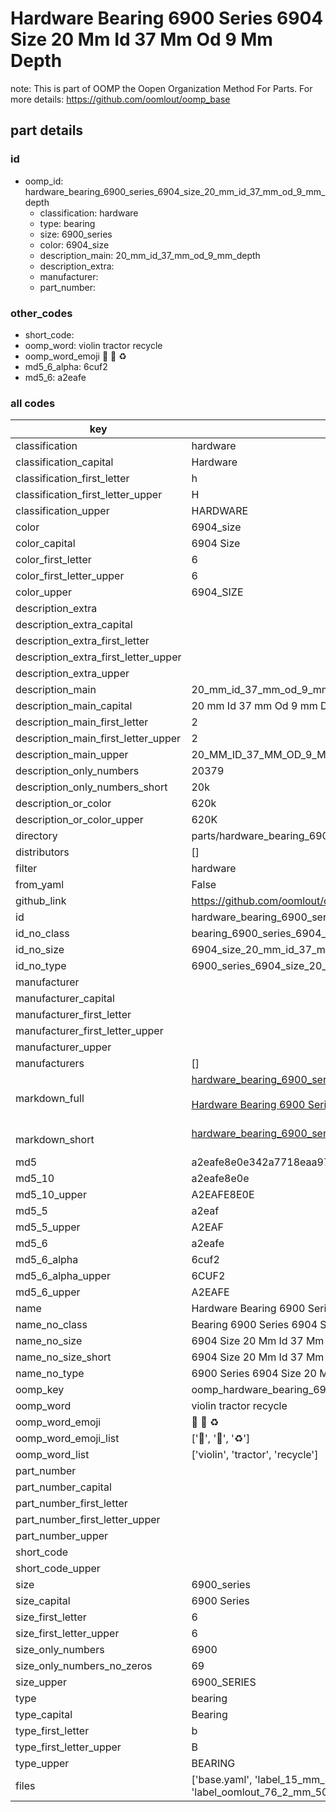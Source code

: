 # Hardware Bearing 6900 Series 6904 Size 20 Mm Id 37 Mm Od 9 Mm Depth  

note: This is part of OOMP the Oopen Organization Method For Parts. For more details: https://github.com/oomlout/oomp_base

##  part details





### id
* oomp_id: hardware_bearing_6900_series_6904_size_20_mm_id_37_mm_od_9_mm_depth
  * classification: hardware
  * type: bearing
  * size: 6900_series
  * color: 6904_size
  * description_main: 20_mm_id_37_mm_od_9_mm_depth
  * description_extra: 
  * manufacturer: 
  * part_number: 

### other_codes
* short_code: 
* oomp_word: violin tractor recycle
* oomp_word_emoji :violin: :tractor: :recycle:
* md5_6_alpha: 6cuf2
* md5_6: a2eafe

### all codes 
| key | value |  
| --- | --- |  
| classification | hardware |  
| classification_capital | Hardware |  
| classification_first_letter | h |  
| classification_first_letter_upper | H |  
| classification_upper | HARDWARE |  
| color | 6904_size |  
| color_capital | 6904 Size |  
| color_first_letter | 6 |  
| color_first_letter_upper | 6 |  
| color_upper | 6904_SIZE |  
| description_extra |  |  
| description_extra_capital |  |  
| description_extra_first_letter |  |  
| description_extra_first_letter_upper |  |  
| description_extra_upper |  |  
| description_main | 20_mm_id_37_mm_od_9_mm_depth |  
| description_main_capital | 20 mm Id 37 mm Od 9 mm Depth |  
| description_main_first_letter | 2 |  
| description_main_first_letter_upper | 2 |  
| description_main_upper | 20_MM_ID_37_MM_OD_9_MM_DEPTH |  
| description_only_numbers | 20379 |  
| description_only_numbers_short | 20k |  
| description_or_color | 620k |  
| description_or_color_upper | 620K |  
| directory | parts/hardware_bearing_6900_series_6904_size_20_mm_id_37_mm_od_9_mm_depth |  
| distributors | [] |  
| filter | hardware |  
| from_yaml | False |  
| github_link | https://github.com/oomlout/oomlout_oomp_part_src/tree/main/parts/hardware_bearing_6900_series_6904_size_20_mm_id_37_mm_od_9_mm_depth/working |  
| id | hardware_bearing_6900_series_6904_size_20_mm_id_37_mm_od_9_mm_depth |  
| id_no_class | bearing_6900_series_6904_size_20_mm_id_37_mm_od_9_mm_depth |  
| id_no_size | 6904_size_20_mm_id_37_mm_od_9_mm_depth |  
| id_no_type | 6900_series_6904_size_20_mm_id_37_mm_od_9_mm_depth |  
| manufacturer |  |  
| manufacturer_capital |  |  
| manufacturer_first_letter |  |  
| manufacturer_first_letter_upper |  |  
| manufacturer_upper |  |  
| manufacturers | [] |  
| markdown_full | [hardware_bearing_6900_series_6904_size_20_mm_id_37_mm_od_9_mm_depth](https://github.com/oomlout/oomlout_oomp_part_src/tree/main/parts/hardware_bearing_6900_series_6904_size_20_mm_id_37_mm_od_9_mm_depth/working)<br>[](https://github.com/oomlout/oomlout_oomp_part_src/tree/main/parts/hardware_bearing_6900_series_6904_size_20_mm_id_37_mm_od_9_mm_depth/working)<br>[Hardware Bearing 6900 Series 6904 Size 20 Mm Id 37 Mm Od 9 Mm Depth](https://github.com/oomlout/oomlout_oomp_part_src/tree/main/parts/hardware_bearing_6900_series_6904_size_20_mm_id_37_mm_od_9_mm_depth/working)<br><br> |  
| markdown_short | [hardware_bearing_6900_series_6904_size_20_mm_id_37_mm_od_9_mm_depth](https://github.com/oomlout/oomlout_oomp_part_src/tree/main/parts/hardware_bearing_6900_series_6904_size_20_mm_id_37_mm_od_9_mm_depth/working)<br><br> |  
| md5 | a2eafe8e0e342a7718eaa97268072b55 |  
| md5_10 | a2eafe8e0e |  
| md5_10_upper | A2EAFE8E0E |  
| md5_5 | a2eaf |  
| md5_5_upper | A2EAF |  
| md5_6 | a2eafe |  
| md5_6_alpha | 6cuf2 |  
| md5_6_alpha_upper | 6CUF2 |  
| md5_6_upper | A2EAFE |  
| name | Hardware Bearing 6900 Series 6904 Size 20 Mm Id 37 Mm Od 9 Mm Depth |  
| name_no_class | Bearing 6900 Series 6904 Size 20 Mm Id 37 Mm Od 9 Mm Depth |  
| name_no_size | 6904 Size 20 Mm Id 37 Mm Od 9 Mm Depth |  
| name_no_size_short | 6904 Size 20 Mm Id 37 Mm Od 9 Mm Depth |  
| name_no_type | 6900 Series 6904 Size 20 Mm Id 37 Mm Od 9 Mm Depth |  
| oomp_key | oomp_hardware_bearing_6900_series_6904_size_20_mm_id_37_mm_od_9_mm_depth |  
| oomp_word | violin tractor recycle |  
| oomp_word_emoji | :violin: :tractor: :recycle: |  
| oomp_word_emoji_list | [':violin:', ':tractor:', ':recycle:'] |  
| oomp_word_list | ['violin', 'tractor', 'recycle'] |  
| part_number |  |  
| part_number_capital |  |  
| part_number_first_letter |  |  
| part_number_first_letter_upper |  |  
| part_number_upper |  |  
| short_code |  |  
| short_code_upper |  |  
| size | 6900_series |  
| size_capital | 6900 Series |  
| size_first_letter | 6 |  
| size_first_letter_upper | 6 |  
| size_only_numbers | 6900 |  
| size_only_numbers_no_zeros | 69 |  
| size_upper | 6900_SERIES |  
| type | bearing |  
| type_capital | Bearing |  
| type_first_letter | b |  
| type_first_letter_upper | B |  
| type_upper | BEARING |  
| files | ['base.yaml', 'label_15_mm_30_mm.pdf', 'label_15_mm_30_mm.svg', 'label_76_2_mm_50_8_mm.pdf', 'label_76_2_mm_50_8_mm.svg', 'label_oomlout_76_2_mm_50_8_mm.pdf', 'label_oomlout_76_2_mm_50_8_mm.svg', 'readme.md', 'working.json', 'working.yaml'] |  

